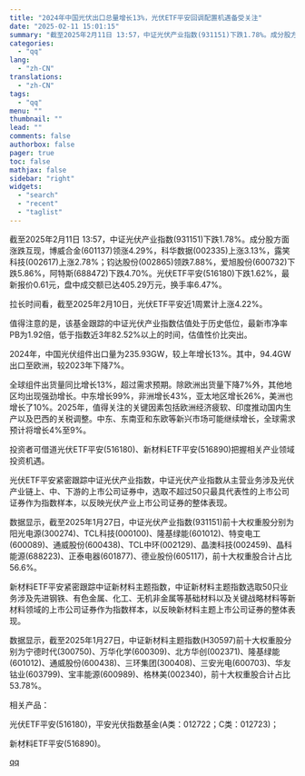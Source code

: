 ```yaml
---
title: "2024年中国光伏出口总量增长13%，光伏ETF平安回调配置机遇备受关注"
date: "2025-02-11 15:01:15"
summary: "截至2025年2月11日 13:57，中证光伏产业指数(931151)下跌1.78%。成分股方面涨跌..."
categories:
  - "qq"
lang:
  - "zh-CN"
translations:
  - "zh-CN"
tags:
  - "qq"
menu: ""
thumbnail: ""
lead: ""
comments: false
authorbox: false
pager: true
toc: false
mathjax: false
sidebar: "right"
widgets:
  - "search"
  - "recent"
  - "taglist"
---
```


截至2025年2月11日 13:57，中证光伏产业指数(931151)下跌1.78%。成分股方面涨跌互现，博威合金(601137)领涨4.29%，科华数据(002335)上涨3.13%，露笑科技(002617)上涨2.78%；钧达股份(002865)领跌7.88%，爱旭股份(600732)下跌5.86%，阿特斯(688472)下跌4.70%。光伏ETF平安(516180)下跌1.62%，最新报价0.61元，盘中成交额已达405.29万元，换手率6.47%。

拉长时间看，截至2025年2月10日，光伏ETF平安近1周累计上涨4.22%。

值得注意的是，该基金跟踪的中证光伏产业指数估值处于历史低位，最新市净率PB为1.92倍，低于指数近3年82.52%以上的时间，估值性价比突出。

2024年，中国光伏组件出口量为235.93GW，较上年增长13%。其中，94.4GW出口至欧洲，较2023年下降7%。

全球组件出货量同比增长13%，超过需求预期。除欧洲出货量下降7%外，其他地区均出现强劲增长。中东增长99%，非洲增长43%，亚太地区增长26%，美洲也增长了10%。2025年，值得关注的关键因素包括欧洲经济疲软、印度推动国内生产以及巴西的关税调整。中东、东南亚和东欧等新兴市场可能继续增长，全球需求预计将增长4%至9%。

投资者可借道光伏ETF平安(516180)、新材料ETF平安(516890)把握相关产业领域投资机遇。

光伏ETF平安紧密跟踪中证光伏产业指数，中证光伏产业指数从主营业务涉及光伏产业链上、中、下游的上市公司证券中，选取不超过50只最具代表性的上市公司证券作为指数样本，以反映光伏产业上市公司证券的整体表现。

数据显示，截至2025年1月27日，中证光伏产业指数(931151)前十大权重股分别为阳光电源(300274)、TCL科技(000100)、隆基绿能(601012)、特变电工(600089)、通威股份(600438)、TCL中环(002129)、晶澳科技(002459)、晶科能源(688223)、正泰电器(601877)、德业股份(605117)，前十大权重股合计占比56.6%。

新材料ETF平安紧密跟踪中证新材料主题指数，中证新材料主题指数选取50只业务涉及先进钢铁、有色金属、化工、无机非金属等基础材料以及关键战略材料等新材料领域的上市公司证券作为指数样本，以反映新材料主题上市公司证券的整体表现。

数据显示，截至2025年1月27日，中证新材料主题指数(H30597)前十大权重股分别为宁德时代(300750)、万华化学(600309)、北方华创(002371)、隆基绿能(601012)、通威股份(600438)、三环集团(300408)、三安光电(600703)、华友钴业(603799)、宝丰能源(600989)、格林美(002340)，前十大权重股合计占比53.78%。

相关产品：

光伏ETF平安(516180)，平安光伏指数基金(A类：012722；C类：012723)；

新材料ETF平安(516890)。

[qq](https://new.qq.com/rain/a/20250211A056Y200)

